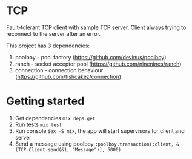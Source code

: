 # TCP

Fault-tolerant TCP client with sample TCP server.
Client always trying to reconnect to the server after an error.

This project has 3 dependencies:
1. poolboy - pool factory (https://github.com/devinus/poolboy)
2. ranch - socket acceptor pool (https://github.com/ninenines/ranch)
3. connection - connection behaviour (https://github.com/fishcakez/connection)


# Getting started

1. Get dependencies ```mix deps.get```
2. Run tests ```mix test```
3. Run console ```iex -S mix```, the app will start supervisors for client and server
4. Send a message using poolboy ```:poolboy.transaction(:client, &(TCP.Client.send(&1, "Message")), 5000)```